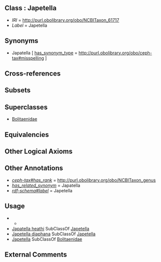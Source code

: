 
## Class : Japetella

 * *IRI* = http://purl.obolibrary.org/obo/NCBITaxon_61717
 * *Label* = Japetella

## Synonyms

 * Japatella [ [has_synonym_type](../../pe/oboInOwl#hasSynonymType.md) = http://purl.obolibrary.org/obo/ceph-tax#misspelling ]

## Cross-references


## Subsets


## Superclasses

 * [Bolitaenidae](../../NCBITaxon/07/NCBITaxon_61707.md)

## Equivalencies


## Other Logical Axioms


## Other Annotations

 * *[ceph-tax#has_rank](../../ceph-tax#has/nk/ceph-tax#has_rank.md)* = http://purl.obolibrary.org/obo/NCBITaxon_genus
 * *[has_related_synonym](../../ym/oboInOwl#hasRelatedSynonym.md)* = Japatella
 * *[rdf-schema#label](../../el/rdf-schema#label.md)* = Japetella

## Usage

 * -
 * [Japatella heathi](../../NCBITaxon/49/NCBITaxon_168649.md) SubClassOf [Japetella](../../NCBITaxon/17/NCBITaxon_61717.md)
 * [Japetella diaphana](../../NCBITaxon/18/NCBITaxon_61718.md) SubClassOf [Japetella](../../NCBITaxon/17/NCBITaxon_61717.md)
 * [Japetella](../../NCBITaxon/17/NCBITaxon_61717.md) SubClassOf [Bolitaenidae](../../NCBITaxon/07/NCBITaxon_61707.md)

## External Comments

